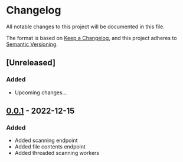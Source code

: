 # Changelog

All notable changes to this project will be documented in this file.

The format is based on [Keep a Changelog](https://keepachangelog.com/en/1.0.0/),
and this project adheres to [Semantic Versioning](https://semver.org/spec/v2.0.0.html).

## [Unreleased]
### Added
- Upcoming changes...


## [0.0.1] - 2022-12-15
### Added
- Added scanning endpoint
- Added file contents endpoint
- Added threaded scanning workers

[0.0.1]: https://github.com/scanoss/wayuu2/compare/v0.0.0...v0.0.1
